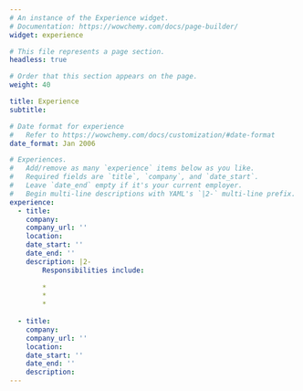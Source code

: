 ```yaml
---
# An instance of the Experience widget.
# Documentation: https://wowchemy.com/docs/page-builder/
widget: experience

# This file represents a page section.
headless: true

# Order that this section appears on the page.
weight: 40

title: Experience
subtitle:

# Date format for experience
#   Refer to https://wowchemy.com/docs/customization/#date-format
date_format: Jan 2006

# Experiences.
#   Add/remove as many `experience` items below as you like.
#   Required fields are `title`, `company`, and `date_start`.
#   Leave `date_end` empty if it's your current employer.
#   Begin multi-line descriptions with YAML's `|2-` multi-line prefix.
experience:
  - title: 
    company: 
    company_url: ''
    location: 
    date_start: ''
    date_end: ''
    description: |2-
        Responsibilities include:
        
        * 
        * 
        * 
        
  - title: 
    company: 
    company_url: ''
    location: 
    date_start: ''
    date_end: ''
    description: 
---
```

